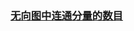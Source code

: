 ### [无向图中连通分量的数目](https://leetcode-cn.com/problems/number-of-connected-components-in-an-undirected-graph)

